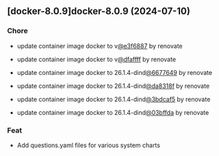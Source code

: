 

## [docker-8.0.9]docker-8.0.9 (2024-07-10)

### Chore



- update container image docker to v[@e3f6887](https://github.com/e3f6887) by renovate

- update container image docker to v[@dfaffff](https://github.com/dfaffff) by renovate

- update container image docker to 26.1.4-dind[@6677649](https://github.com/6677649) by renovate

- update container image docker to 26.1.4-dind[@da8318f](https://github.com/da8318f) by renovate

- update container image docker to 26.1.4-dind[@3bdcaf5](https://github.com/3bdcaf5) by renovate

- update container image docker to 26.1.4-dind[@03bffda](https://github.com/03bffda) by renovate

### Feat



- Add questions.yaml files for various system charts